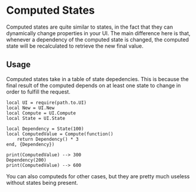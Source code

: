 # Computed States

Computed states are quite similar to states, in the fact that they can dynamically change properties in your UI. The main difference here is that, whenever a dependency of the computed state is changed, the computed state will be recalculated to retrieve the new final value.

## Usage

Computed states take in a table of state depedencies. This is because the final result of the computed depends on at least one state to change in order to fulfill the request.

```luau
local UI = require(path.to.UI)
local New = UI.New
local Compute = UI.Compute
local State = UI.State

local Dependency = State(100)
local ComputedValue = Compute(function()
    return Dependency() * 3
end, {Dependency})

print(ComputedValue) --> 300
Dependency(200)
print(ComputedValue) --> 600
```

You can also computeds for other cases, but they are pretty much useless without states being present.
